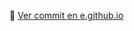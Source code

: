 🔗 [Ver commit en e.github.io](https://github.com/Mhtitoandres95/e.github.io/commit/c4b8ac5c9e54070c7ae06c9c1ad32ec01c501db1)
